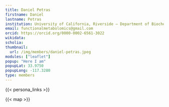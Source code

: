 ```yaml
---
title: Daniel Petras
firstname: Daniel
lastname: Petras
institution: University of California, Riverside – Department of Biochemistry; previously Functional Metabolomics Lab at University of Tübingen
email: functionalmetabolomics@gmail.com
orcid: https://orcid.org/0000-0002-6561-3022
wikidata:
scholia:
thumbnail:
  url: /img/members/daniel-petras.jpeg
modules: ["leaflet"]
popup: "Here I am"
popupLat: 33.9750
popupLong: -117.3280
type: members
---
```


{{< persona_links >}}

{{< map >}}
